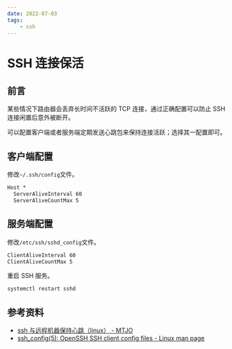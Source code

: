 ```yaml
---
date: 2022-07-03
tags:
    - ssh
---
```


# SSH 连接保活

## 前言

某些情况下路由器会丢弃长时间不活跃的 TCP 连接，通过正确配置可以防止 SSH 连接闲置后意外被断开。

可以配置客户端或者服务端定期发送心跳包来保持连接活跃；选择其一配置即可。

## 客户端配置

修改`~/.ssh/config`文件。

```txt
Host *
  ServerAliveInterval 60
  ServerAliveCountMax 5
```

## 服务端配置

修改`/etc/ssh/sshd_config`文件。

```txt
ClientAliveInterval 60
ClientAliveCountMax 5
```

重启 SSH 服务。

```bash
systemctl restart sshd
```

## 参考资料

- [ssh 与远程机器保持心跳（linux） - MTJO](https://mtjo.net/blog/article/30.html)
- [ssh\_config(5): OpenSSH SSH client config files - Linux man page](https://linux.die.net/man/5/ssh_config)
